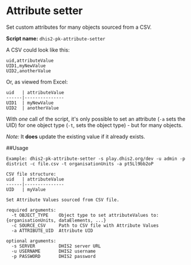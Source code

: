 # Attribute setter

Set custom attributes for many objects sourced from a CSV.

**Script name:** `dhis2-pk-attribute-setter`

A CSV could look like this:

```
uid,attributeValue
UID1,myNewValue
UID2,anotherValue
```
Or, as viewed from Excel:

```
uid   | attributeValue
------|---------------
UID1  | myNewValue
UID2  | anotherValue
```

With *one* call of the script, it\'s only possible to set an attribute
(`-a` sets the UID) for one object type (`-t`, sets the object type) -
but for many objects.

*Note:* It **does** update the existing value if it already exists.

##Usage

```
Example: dhis2-pk-attribute-setter -s play.dhis2.org/dev -u admin -p district -c file.csv -t organisationUnits -a pt5Ll9bb2oP

CSV file structure:
uid   | attributeValue
------|---------------
UID   | myValue

Set Attribute Values sourced from CSV file.

required arguments:
  -t OBJECT_TYPE    Object type to set attributeValues to: {organisationUnits, dataElements, ...}
  -c SOURCE_CSV     Path to CSV file with Attribute Values
  -a ATTRIBUTE_UID  Attribute UID

optional arguments:
  -s SERVER         DHIS2 server URL
  -u USERNAME       DHIS2 username
  -p PASSWORD       DHIS2 password

```